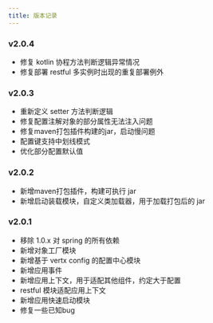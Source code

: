 ```yaml
---
title: 版本记录
---
```


### v2.0.4

* 修复 kotlin 协程方法判断逻辑异常情况
* 修复部署 restful 多实例时出现的重复部署例外

### v2.0.3

* 重新定义 setter 方法判断逻辑
* 修复配置注解对象的部分属性无法注入问题
* 修复maven打包插件构建的jar，启动慢问题
* 配置键支持中划线模式
* 优化部分配置默认值

### v2.0.2

* 新增maven打包插件，构建可执行 jar
* 新增启动装载模块，自定义类加载器，用于加载打包后的 jar

### v2.0.1

* 移除 1.0.x 对 spring 的所有依赖
* 新增对象工厂模块
* 新增基于 vertx config 的配置中心模块
* 新增应用事件
* 新增应用上下文，用于适配其他组件，约定大于配置
* restful 模块适配应用上下文
* 新增应用快速启动模块
* 修复一些已知bug
